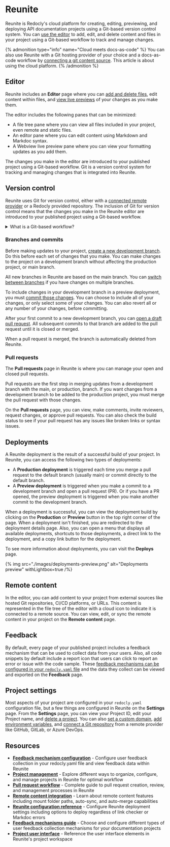 # Reunite

Reunite is Redocly's cloud platform for creating, editing, previewing, and deploying API documentation projects using a Git-based version control system.
You can [use the editor](./project/use-editor.md) to add, edit, and delete content and files in your project using a Git-based workflow to track and manage changes.

{% admonition type="info" name="Cloud meets docs-as-code" %}
You can also use Reunite with a Git hosting provider of your choice and a docs-as-code workflow by [connecting a git content source](./project/connect-git/connect-git-provider.md).
This article is about using the cloud platform.
{% /admonition %}

## Editor

Reunite includes an **Editor** page where you can [add and delete files](./project/use-editor.md#add-files), edit content within files, and [view live previews](./project/use-webview.md) of your changes as you make them.

The editor includes the following panes that can be minimized:

- A file tree pane where you can view all files included in your project, even remote and static files.
- An editor pane where you can edit content using Markdown and Markdoc syntax.
- A Webview live preview pane where you can view your formatting updates as you add them.

The changes you make in the editor are introduced to your published project using a Git-based workflow.
Git is a version control system for tracking and managing changes that is integrated into Reunite.

## Version control

Reunite uses Git for version control, either with a [connected remote provider](./project/connect-git/connect-git-provider.md) or a Redocly provided repository.
The inclusion of Git for version control means that the changes you make in the Reunite editor are introduced to your published project using a Git-based workflow.

<details>
<summary>What is a Git-based workflow?</summary>

  A Reunite Git-based workflow includes the following steps:

- Before making changes in your project, create a new development branch.
- After making updates, commit your changes to save them to your branch.
- Open a pull request to have your committed changes reviewed by others.
- When the pull request has been approved, it can be merged to the main project.

</details>

### Branches and commits

Before making updates to your project, [create a new development branch](./project/use-editor.md#create-a-new-branch).
Do this before each set of changes that you make.
You can make changes to the project on a development branch without affecting the production project, or main branch.

All new branches in Reunite are based on the main branch.
You can [switch between branches](./project/use-editor.md#switch-branches) if you have changes on multiple branches.

To include changes in your development branch in a preview deployment, you must [commit those changes](./project/use-editor.md#commit-updates).
You can choose to include all of your changes, or only select some of your changes.
You can also revert all or any number of your changes, before committing.

After your first commit to a new development branch, you can [open a draft pull request](./project/pull-request/open-pull-request.md#open-a-draft-pull-request).
All subsequent commits to that branch are added to the pull request until it is closed or merged.

When a pull request is merged, the branch is automatically deleted from Reunite.

### Pull requests

The **Pull requests** page in Reunite is where you can manage your open and closed pull requests.

Pull requests are the first step in merging updates from a development branch with the main, or production, branch.
If you want changes from a development branch to be added to the production project, you must merge the pull request with those changes.

On the **Pull requests** page, you can view, make comments, invite reviewers, request changes, or approve pull requests.
You can also check the build status to see if your pull request has any issues like broken links or syntax issues.

## Deployments

A Reunite deployment is the result of a successful build of your project.
In Reunite, you can access the following two types of deployments:

- A **Production deployment** is triggered each time you merge a pull request to the default branch (usually main)
  or commit directly to the default branch.
- A **Preview deployment** is triggered when you make a commit to a development branch and open a pull request (PR). Or if you have a PR opened,
  the preview deployment is triggered when you make another commit to the development branch.

When a deployment is successful, you can view the deployment build by clicking on the **Production** or **Preview** button
in the top right corner of the page.
When a deployment isn't finished, you are redirected to the deployment details page.
Also, you can open a menu that displays all available deployments, shortcuts to those deployments,
a direct link to the deployment, and a copy link button for the deployment.

To see more information about deployments, you can visit the **Deploys** page.

{% img
  src="./images/deployments-preview.png"
  alt="Deployments preview"
  withLightbox=true
/%}

## Remote content

In the editor, you can add content to your project from external sources like hosted Git repositories, CI/CD platforms, or URLs.
This content is represented in the file tree of the editor with a cloud icon to indicate it is connected to a remote source.
You can view, edit, or sync the remote content in your project on the **Remote content** page.

## Feedback

By default, every page of your published project includes a feedback mechanism that can be used to collect data from your users.
Also, all code snippets by default include a report icon that users can click to report an error or issue with the code sample.
These [feedback mechanisms can be configured in your `redocly.yaml` file](../config/feedback.md) and the data they collect can be viewed and exported on the **Feedback** page.

## Project settings

Most aspects of your project are configured in your `redocly.yaml` configuration file, but a few things are configured in Reunite on the **Settings** page.
From the **Settings** page, you can view your Project ID, edit your Project name, and [delete a project](./project/manage-projects.md#delete-a-project).
You can also [set a custom domain](./project/custom-domain.md), [add environment variables](./project/env-variables.md), and [connect a Git repository](./project/connect-git/connect-git-provider.md) from a remote provider like GitHub, GitLab, or Azure DevOps.

## Resources

- **[Feedback mechanism configuration](../config/feedback.md)** - Configure user feedback collection in your redocly.yaml file and view feedback data within Reunite
- **[Project management](./project/manage-projects.md)** - Explore different ways to organize, configure, and manage projects in Reunite for optimal workflow
- **[Pull request workflow](./project/pull-request/open-pull-request.md)** - Complete guide to pull request creation, review, and management processes in Reunite
- **[Remote content integration](./project/remote-content/remote-content.md)** - Learn about remote content features including mount folder paths, auto-sync, and auto-merge capabilities
- **[Reunite configuration reference](../config/reunite.md)** - Configure Reunite deployment settings including options to deploy regardless of link checker or Markdoc errors
- **[Feedback mechanisms guide](../config/feedback.md)** - Choose and configure different types of user feedback collection mechanisms for your documentation projects
- **[Project user interface](./project/project-ui.md)** - Reference the user interface elements in Reunite's project workspace
